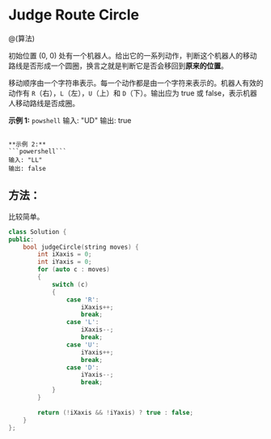 # Judge Route Circle

@(算法)

初始位置 (0, 0) 处有一个机器人。给出它的一系列动作，判断这个机器人的移动路线是否形成一个圆圈，换言之就是判断它是否会移回到**原来的位置**。

移动顺序由一个字符串表示。每一个动作都是由一个字符来表示的。机器人有效的动作有 `R`（右），`L`（左），`U`（上）和 `D`（下）。输出应为 true 或 false，表示机器人移动路线是否成圈。

**示例 1:**
```powshell```
输入: "UD"
输出: true
```

**示例 2:**
```powershell```
输入: "LL"
输出: false
```

## 方法：

比较简单。

```cpp
class Solution {
public:
    bool judgeCircle(string moves) {
        int iXaxis = 0;
        int iYaxis = 0;
        for (auto c : moves)
        {
            switch (c)
            {
                case 'R':
                    iXaxis++;
                    break;
                case 'L':
                    iXaxis--;
                    break;
                case 'U':
                    iYaxis++;
                    break;
                case 'D':
                    iYaxis--;
                    break;
            } 
        }
        
        return (!iXaxis && !iYaxis) ? true : false;
    }
};
```
